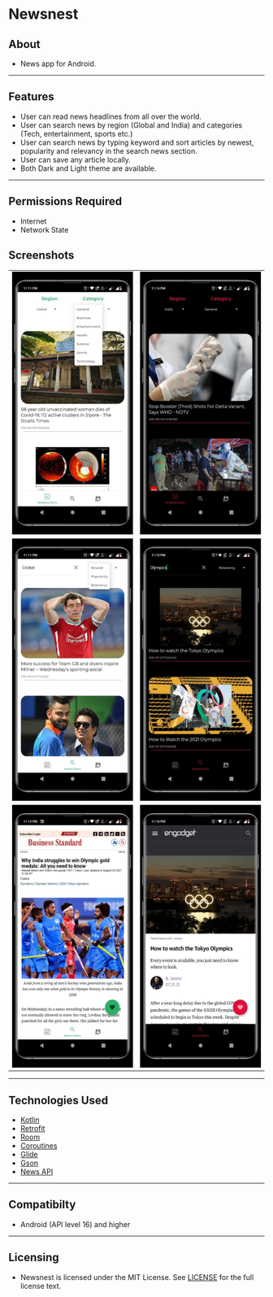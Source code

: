 # Newsnest


## About

* News app for Android.
___

## Features

* User can read news headlines from all over the world.
* User can search news by region (Global and India) and categories (Tech, entertainment, sports etc.)
* User can search news by typing keyword and sort articles by newest, popularity and relevancy in the search news section.
* User can save any article locally.
* Both Dark and Light theme are available.

___


## Permissions Required

* Internet
* Network State


## Screenshots

<table>
  <tr>
    <td><img src="https://github.com/sreshtha10/Newsnest/blob/master/screenshots/s1.jpeg" ></td>
    <td><img src="https://github.com/sreshtha10/Newsnest/blob/master/screenshots/s2.jpeg"></td>
  
  </tr>
    <tr>
    <td><img src="https://github.com/sreshtha10/Newsnest/blob/master/screenshots/s3.jpeg"></td>
    <td><img src="https://github.com/sreshtha10/Newsnest/blob/master/screenshots/s4.jpeg"></td>

  </tr>
   <tr>
    <td><img src="https://github.com/sreshtha10/Newsnest/blob/master/screenshots/s5.jpeg" >
    </td>
    <td><img src="https://github.com/sreshtha10/Newsnest/blob/master/screenshots/s6.jpeg" >
    </td>
  </tr>

 </table>

___


## Technologies Used
  
  * [Kotlin](https://kotlinlang.org/docs/home.html)
  * [Retrofit](https://square.github.io/retrofit/)
  * [Room](https://developer.android.com/jetpack/androidx/releases/room)
  * [Coroutines](https://developer.android.com/kotlin/coroutines)
  * [Glide](https://github.com/bumptech/glide)
  * [Gson](https://github.com/google/gson)
  * [News API](https://newsapi.org/)
  
___

## Compatibilty 

* Android (API level 16) and higher

___


## Licensing

* Newsnest is licensed under the MIT License. See [LICENSE](https://github.com/sreshtha10/Newsnest/blob/master/LICENSE) for the full license text.

